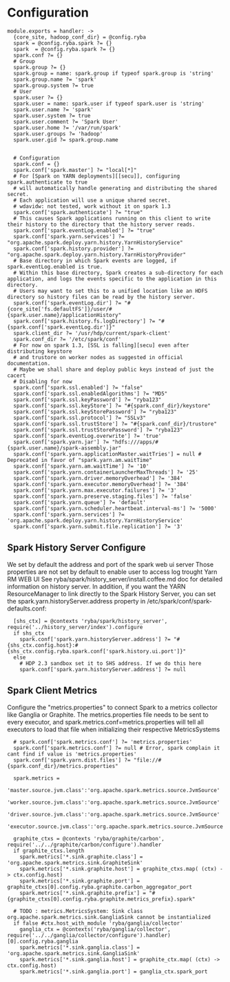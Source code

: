 
# Configuration

    module.exports = handler: ->
      {core_site, hadoop_conf_dir} = @config.ryba
      spark = @config.ryba.spark ?= {}
      spark  = @config.ryba.spark ?= {}
      spark.conf ?= {}
      # Group
      spark.group ?= {}
      spark.group = name: spark.group if typeof spark.group is 'string'
      spark.group.name ?= 'spark'
      spark.group.system ?= true
      # User
      spark.user ?= {}
      spark.user = name: spark.user if typeof spark.user is 'string'
      spark.user.name ?= 'spark'
      spark.user.system ?= true
      spark.user.comment ?= 'Spark User'
      spark.user.home ?= '/var/run/spark'
      spark.user.groups ?= 'hadoop'
      spark.user.gid ?= spark.group.name

      
      # Configuration
      spark.conf = {}
      spark.conf['spark.master'] ?= "local[*]"
      # For [Spark on YARN deployments][[secu]], configuring spark.authenticate to true
      # will automatically handle generating and distributing the shared secret.
      # Each application will use a unique shared secret. 
      # wdavidw: not tested, work without it on spark 1.3
      spark.conf['spark.authenticate'] ?= "true"
      # This causes Spark applications running on this client to write their history to the directory that the history server reads.
      spark.conf['spark.eventLog.enabled'] ?= "true"
      spark.conf['spark.yarn.services'] ?= "org.apache.spark.deploy.yarn.history.YarnHistoryService"
      spark.conf['spark.history.provider'] ?= "org.apache.spark.deploy.yarn.history.YarnHistoryProvider"
      # Base directory in which Spark events are logged, if spark.eventLog.enabled is true.
      # Within this base directory, Spark creates a sub-directory for each application, and logs the events specific to the application in this directory.
      # Users may want to set this to a unified location like an HDFS directory so history files can be read by the history server.
      spark.conf['spark.eventLog.dir'] ?= "#{core_site['fs.defaultFS']}/user/#{spark.user.name}/applicationHistory"
      spark.conf['spark.history.fs.logDirectory'] ?= "#{spark.conf['spark.eventLog.dir']}"
      spark.client_dir ?= '/usr/hdp/current/spark-client'
      spark.conf_dir ?= '/etc/spark/conf'
      # For now on spark 1.3, [SSL is falling][secu] even after distributing keystore
      # and trustore on worker nodes as suggested in official documentation.
      # Maybe we shall share and deploy public keys instead of just the cacert
      # Disabling for now 
      spark.conf['spark.ssl.enabled'] ?= "false"
      spark.conf['spark.ssl.enabledAlgorithms'] ?= "MD5"
      spark.conf['spark.ssl.keyPassword'] ?= "ryba123"
      spark.conf['spark.ssl.keyStore'] ?= "#{spark.conf_dir}/keystore"
      spark.conf['spark.ssl.keyStorePassword'] ?= "ryba123"
      spark.conf['spark.ssl.protocol'] ?= "SSLv3"
      spark.conf['spark.ssl.trustStore'] ?= "#{spark.conf_dir}/trustore"
      spark.conf['spark.ssl.trustStorePassword'] ?= "ryba123"
      spark.conf['spark.eventLog.overwrite'] ?= 'true'
      spark.conf['spark.yarn.jar'] ?= "hdfs:///apps/#{spark.user.name}/spark-assembly.jar"
      spark.conf['spark.yarn.applicationMaster.waitTries'] = null # Deprecated in favor of "spark.yarn.am.waitTime"
      spark.conf['spark.yarn.am.waitTime'] ?= '10'
      spark.conf['spark.yarn.containerLauncherMaxThreads'] ?= '25'
      spark.conf['spark.yarn.driver.memoryOverhead'] ?= '384'
      spark.conf['spark.yarn.executor.memoryOverhead'] ?= '384'
      spark.conf['spark.yarn.max.executor.failures'] ?= '3'
      spark.conf['spark.yarn.preserve.staging.files'] ?= 'false'
      spark.conf['spark.yarn.queue'] ?= 'default'
      spark.conf['spark.yarn.scheduler.heartbeat.interval-ms'] ?= '5000'
      spark.conf['spark.yarn.services'] ?= 'org.apache.spark.deploy.yarn.history.YarnHistoryService'
      spark.conf['spark.yarn.submit.file.replication'] ?= '3'

[secu]: http://spark.apache.org/docs/latest/security.html

## Spark History Server Configure

We set by default the address and port of the spark web ui server
Those properties are not set by default to enable user to access log trought Yarn RM WEB UI
See ryba/spark/history_server/install.coffee.md doc for detailed information on history server.
In addition, if you want the YARN ResourceManager to link directly to the Spark History Server, 
you can set the spark.yarn.historyServer.address property in /etc/spark/conf/spark-defaults.conf:

      [shs_ctx] = @contexts 'ryba/spark/history_server', require('../history_server/index').configure
      if shs_ctx
        spark.conf['spark.yarn.historyServer.address'] ?= "#{shs_ctx.config.host}:#{shs_ctx.config.ryba.spark.conf['spark.history.ui.port']}"
      else
        # HDP 2.3 sandbox set it to SHS address. If we do this here
        spark.conf['spark.yarn.historyServer.address'] ?= null

## Spark Client Metrics

Configure the "metrics.properties" to connect Spark to a metrics collector like Ganglia or Graphite.
The metrics.properties file needs to be sent to every executor, 
and spark.metrics.conf=metrics.properties will tell all executors to load that file when initializing their respective MetricsSystems

      # spark.conf['spark.metrics.conf'] ?= 'metrics.properties'
      spark.conf['spark.metrics.conf'] ?= null # Error, spark complain it cant find if value is 'metrics.properties'    
      spark.conf['spark.yarn.dist.files'] ?= "file://#{spark.conf_dir}/metrics.properties"

      spark.metrics =
        'master.source.jvm.class':'org.apache.spark.metrics.source.JvmSource'
        'worker.source.jvm.class':'org.apache.spark.metrics.source.JvmSource'
        'driver.source.jvm.class':'org.apache.spark.metrics.source.JvmSource'
        'executor.source.jvm.class':'org.apache.spark.metrics.source.JvmSource'

      graphite_ctxs = @contexts 'ryba/graphite/carbon', require('../../graphite/carbon/configure').handler
      if graphite_ctxs.length
        spark.metrics['*.sink.graphite.class'] = 'org.apache.spark.metrics.sink.GraphiteSink'
        spark.metrics['*.sink.graphite.host'] = graphite_ctxs.map( (ctx) -> ctx.config.host)
        spark.metrics['*.sink.graphite.port'] = graphite_ctxs[0].config.ryba.graphite.carbon_aggregator_port
        spark.metrics['*.sink.graphite.prefix'] = "#{graphite_ctxs[0].config.ryba.graphite.metrics_prefix}.spark"

      # TODO : metrics.MetricsSystem: Sink class org.apache.spark.metrics.sink.GangliaSink cannot be instantialized
      if false #ctx.host_with_module 'ryba/ganglia/collector'
        ganglia_ctx = @contexts('ryba/ganglia/collector', require('../../ganglia/collector/configure').handler)[0].config.ryba.ganglia
        spark.metrics['*.sink.ganglia.class'] = 'org.apache.spark.metrics.sink.GangliaSink'
        spark.metrics['*.sink.ganglia.host'] = graphite_ctx.map( (ctx) -> ctx.config.host)
        spark.metrics['*.sink.ganglia.port'] = ganglia_ctx.spark_port
